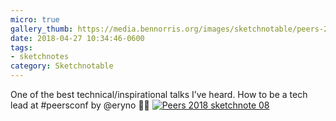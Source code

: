 ```yaml
---
micro: true
gallery_thumb: https://media.bennorris.org/images/sketchnotable/peers-2018/peers-2018-sketchnote-08.jpg
date: 2018-04-27 10:34:46-0600
tags:
- sketchnotes
category: Sketchnotable
---
```


One of the best technical/inspirational talks I’ve heard. How to be a tech lead at #peersconf by @eryno ✍🏼 [![Peers 2018 sketchnote 08](https://media.bennorris.org/images/sketchnotable/peers-2018/peers-2018-sketchnote-08.jpg)](https://media.bennorris.org/images/sketchnotable/peers-2018/peers-2018-sketchnote-08.jpg)